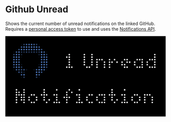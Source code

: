 # Github Unread
Shows the current number of unread notifications on the linked GitHub. Requires a [personal access token](https://docs.github.com/en/authentication/keeping-your-account-and-data-secure/creating-a-personal-access-token) to use and uses the [Notifications API](https://docs.github.com/en/rest/activity/notifications?apiVersion=2022-11-28).

![screenshot](github_unread.png)